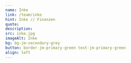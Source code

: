 ```yaml
---
name: Inke
link: /team/inke
hint: Inke // Finanzen
quote:
description:
src: inke.jpg
imageAlt: Inke
bg: bg-jm-secondary-grey
button: border-jm-primary-green text-jm-primary-green
align: left
---
```


